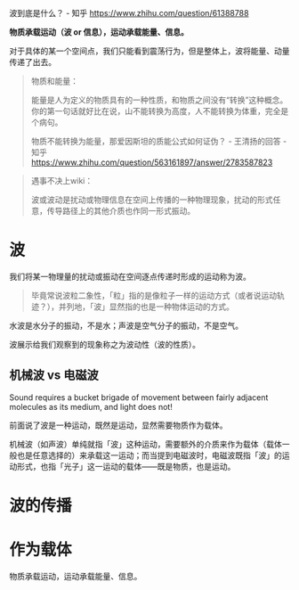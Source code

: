 波到底是什么？ - 知乎 https://www.zhihu.com/question/61388788



**物质承载运动（波 or 信息），运动承载能量、信息。**

对于具体的某一个空间点，我们只能看到震荡行为，但是整体上，波将能量、动量传递了出去。

> 物质和能量：
>
> 能量是人为定义的物质具有的一种性质，和物质之间没有“转换”这种概念。你的第一句话就好比在说，山不能转换为高度，人不能转换为体重，完全是个病句。
>
> 物质不能转换为能量，那爱因斯坦的质能公式如何证伪？ - 王清扬的回答 - 知乎 https://www.zhihu.com/question/563161897/answer/2783587823

> 遇事不决上wiki：
>
> 波或波动是扰动或物理信息在空间上传播的一种物理现象，扰动的形式任意，传导路径上的其他介质也作同一形式振动。

# 波



我们将某一物理量的扰动或振动在空间逐点传递时形成的运动称为波。

> 毕竟常说波粒二象性，「粒」指的是像粒子一样的运动方式（或者说运动轨迹？），并列地，「波」显然指的也是一种物体运动的方式。

水波是水分子的振动，不是水；声波是空气分子的振动，不是空气。



波展示给我们观察到的现象称之为波动性（波的性质）。



## 机械波 vs 电磁波

Sound requires a bucket brigade of movement between fairly adjacent molecules as its medium, and light does not!



前面说了波是一种运动，既然是运动，显然需要物质作为载体。

机械波（如声波）单纯就指「波」这种运动，需要额外的介质来作为载体（载体一般也是任意选择的）来承载这一运动；而当提到电磁波时，电磁波既指「波」的运动形式，也指「光子」这一运动的载体——既是物质，也是运动。

# 波的传播







# 作为载体



物质承载运动，运动承载能量、信息。

